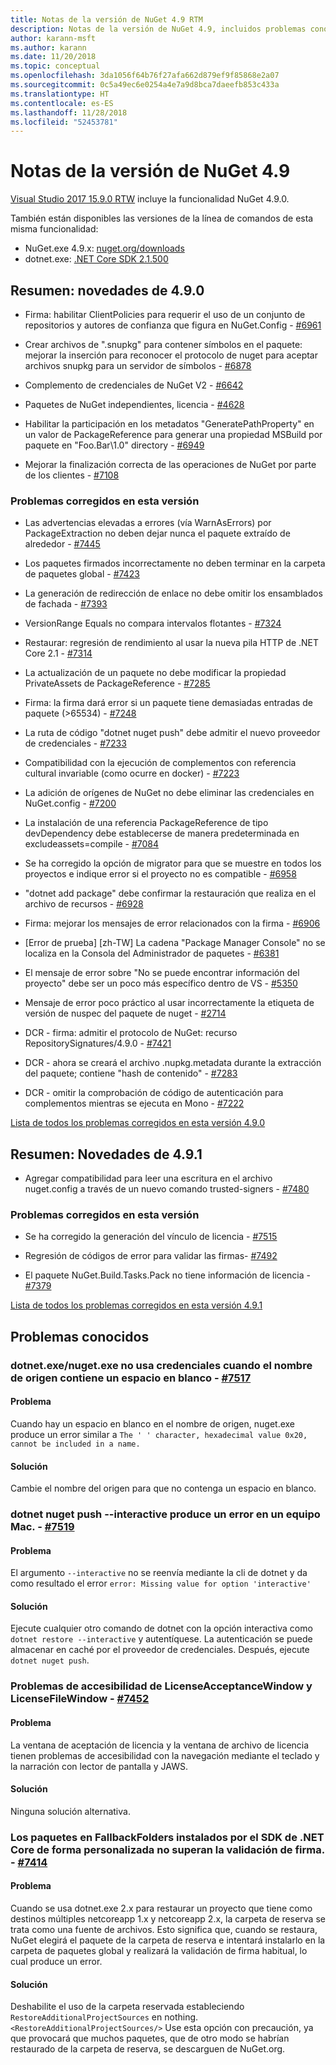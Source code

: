 ```yaml
---
title: Notas de la versión de NuGet 4.9 RTM
description: Notas de la versión de NuGet 4.9, incluidos problemas conocidos, correcciones de errores, nuevas características y DCR.
author: karann-msft
ms.author: karann
ms.date: 11/20/2018
ms.topic: conceptual
ms.openlocfilehash: 3da1056f64b76f27afa662d879ef9f85868e2a07
ms.sourcegitcommit: 0c5a49ec6e0254a4e7a9d8bca7daeefb853c433a
ms.translationtype: HT
ms.contentlocale: es-ES
ms.lasthandoff: 11/28/2018
ms.locfileid: "52453781"
---
```

# <a name="nuget-49-release-notes"></a>Notas de la versión de NuGet 4.9

[Visual Studio 2017 15.9.0 RTW](https://www.visualstudio.com/news/releasenotes/vs2017-relnotes) incluye la funcionalidad NuGet 4.9.0.


También están disponibles las versiones de la línea de comandos de esta misma funcionalidad:
* NuGet.exe 4.9.x: [nuget.org/downloads](https://nuget.org/downloads)
* dotnet.exe: [.NET Core SDK 2.1.500](https://www.microsoft.com/net/download/visual-studio-sdks)


## <a name="summary-whats-new-in-490"></a>Resumen: novedades de 4.9.0

* Firma: habilitar ClientPolicies para requerir el uso de un conjunto de repositorios y autores de confianza que figura en NuGet.Config - [#6961](https://github.com/NuGet/Home/issues/6961)

* Crear archivos de ".snupkg" para contener símbolos en el paquete: mejorar la inserción para reconocer el protocolo de nuget para aceptar archivos snupkg para un servidor de símbolos - [#6878](https://github.com/NuGet/Home/issues/6878)

* Complemento de credenciales de NuGet V2 - [#6642](https://github.com/NuGet/Home/issues/6642)

* Paquetes de NuGet independientes, licencia - [#4628](https://github.com/NuGet/Home/issues/4628)

* Habilitar la participación en los metadatos "GeneratePathProperty" en un valor de PackageReference para generar una propiedad MSBuild por paquete en "Foo.Bar\1.0\" directory - [#6949](https://github.com/NuGet/Home/issues/6949)

* Mejorar la finalización correcta de las operaciones de NuGet por parte de los clientes - [#7108](https://github.com/NuGet/Home/issues/7108)

### <a name="issues-fixed-in-this-release"></a>Problemas corregidos en esta versión

* Las advertencias elevadas a errores (vía WarnAsErrors) por PackageExtraction no deben dejar nunca el paquete extraído de alrededor - [#7445](https://github.com/NuGet/Home/issues/7445)

* Los paquetes firmados incorrectamente no deben terminar en la carpeta de paquetes global - [#7423](https://github.com/NuGet/Home/issues/7423)

* La generación de redirección de enlace no debe omitir los ensamblados de fachada - [#7393](https://github.com/NuGet/Home/issues/7393)

* VersionRange Equals no compara intervalos flotantes - [#7324](https://github.com/NuGet/Home/issues/7324)

* Restaurar: regresión de rendimiento al usar la nueva pila HTTP de .NET Core 2.1 - [#7314](https://github.com/NuGet/Home/issues/7314)

* La actualización de un paquete no debe modificar la propiedad PrivateAssets de PackageReference - [#7285](https://github.com/NuGet/Home/issues/7285)

* Firma: la firma dará error si un paquete tiene demasiadas entradas de paquete (>65534) - [#7248](https://github.com/NuGet/Home/issues/7248)

* La ruta de código "dotnet nuget push" debe admitir el nuevo proveedor de credenciales - [#7233](https://github.com/NuGet/Home/issues/7233)

* Compatibilidad con la ejecución de complementos con referencia cultural invariable (como ocurre en docker) - [#7223](https://github.com/NuGet/Home/issues/7223)

* La adición de orígenes de NuGet no debe eliminar las credenciales en NuGet.config - [#7200](https://github.com/NuGet/Home/issues/7200)

* La instalación de una referencia PackageReference de tipo devDependency debe establecerse de manera predeterminada en excludeassets=compile - [#7084](https://github.com/NuGet/Home/issues/7084)

* Se ha corregido la opción de migrator para que se muestre en todos los proyectos e indique error si el proyecto no es compatible - [#6958](https://github.com/NuGet/Home/issues/6958)

* "dotnet add package" debe confirmar la restauración que realiza en el archivo de recursos - [#6928](https://github.com/NuGet/Home/issues/6928)

* Firma: mejorar los mensajes de error relacionados con la firma - [#6906](https://github.com/NuGet/Home/issues/6906)

* [Error de prueba] [zh-TW] La cadena "Package Manager Console" no se localiza en la Consola del Administrador de paquetes - [#6381](https://github.com/NuGet/Home/issues/6381)

* El mensaje de error sobre "No se puede encontrar información del proyecto" debe ser un poco más específico dentro de VS - [#5350](https://github.com/NuGet/Home/issues/5350)

* Mensaje de error poco práctico al usar incorrectamente la etiqueta de versión de nuspec del paquete de nuget - [#2714](https://github.com/NuGet/Home/issues/2714)

* DCR - firma: admitir el protocolo de NuGet: recurso RepositorySignatures/4.9.0  - [#7421](https://github.com/NuGet/Home/issues/7421)

* DCR - ahora se creará el archivo .nupkg.metadata durante la extracción del paquete; contiene "hash de contenido" - [#7283](https://github.com/NuGet/Home/issues/7283)

* DCR - omitir la comprobación de código de autenticación para complementos mientras se ejecuta en Mono - [#7222](https://github.com/NuGet/Home/issues/7222)

[Lista de todos los problemas corregidos en esta versión 4.9.0](https://github.com/NuGet/Home/issues?q=is%3Aissue+is%3Aclosed+milestone%3A%224.9") <br>

## <a name="summary-whats-new-in-491"></a>Resumen: Novedades de 4.9.1

* Agregar compatibilidad para leer una escritura en el archivo nuget.config a través de un nuevo comando trusted-signers - [#7480](https://github.com/NuGet/Home/issues/7480)

### <a name="issues-fixed-in-this-release"></a>Problemas corregidos en esta versión

* Se ha corregido la generación del vínculo de licencia - [#7515](https://github.com/NuGet/Home/issues/7515)

* Regresión de códigos de error para validar las firmas- [#7492](https://github.com/NuGet/Home/issues/7492)

* El paquete NuGet.Build.Tasks.Pack no tiene información de licencia - [#7379](https://github.com/NuGet/Home/issues/7379)

[Lista de todos los problemas corregidos en esta versión 4.9.1](https://github.com/NuGet/Home/issues?q=is%3Aissue+is%3Aclosed+milestone%3A%224.9.1")

## <a name="known-issues"></a>Problemas conocidos

### <a name="dotnetexenugetexe-doesnt-use-credentials-when-source-name-contains-a-whitespace---7517httpsgithubcomnugethomeissues7517"></a>dotnet.exe/nuget.exe no usa credenciales cuando el nombre de origen contiene un espacio en blanco - [#7517](https://github.com/NuGet/Home/issues/7517)

#### <a name="issue"></a>Problema
Cuando hay un espacio en blanco en el nombre de origen, nuget.exe produce un error similar a `The ' ' character, hexadecimal value 0x20, cannot be included in a name.`

#### <a name="workaround"></a>Solución
Cambie el nombre del origen para que no contenga un espacio en blanco.

### <a name="dotnet-nuget-push---interactive-gives-an-error-on-mac---7519httpsgithubcomnugethomeissues7519"></a>dotnet nuget push --interactive produce un error en un equipo Mac. - [#7519](https://github.com/NuGet/Home/issues/7519)

#### <a name="issue"></a>Problema
El argumento `--interactive` no se reenvía mediante la cli de dotnet y da como resultado el error `error: Missing value for option 'interactive'`

#### <a name="workaround"></a>Solución
Ejecute cualquier otro comando de dotnet con la opción interactiva como `dotnet restore --interactive` y autentíquese. La autenticación se puede almacenar en caché por el proveedor de credenciales. Después, ejecute `dotnet nuget push`.

### <a name="licenseacceptancewindow-and-licensefilewindow-accessibility-issues---7452httpsgithubcomnugethomeissues7452"></a>Problemas de accesibilidad de LicenseAcceptanceWindow y LicenseFileWindow - [#7452](https://github.com/NuGet/Home/issues/7452)

#### <a name="issue"></a>Problema
La ventana de aceptación de licencia y la ventana de archivo de licencia tienen problemas de accesibilidad con la navegación mediante el teclado y la narración con lector de pantalla y JAWS.

#### <a name="workaround"></a>Solución
Ninguna solución alternativa.

### <a name="packages-in-fallbackfolders-installed-by-net-core-sdk-are-custom-installed-and-fail-signature-validation---7414httpsgithubcomnugethomeissues7414"></a>Los paquetes en FallbackFolders instalados por el SDK de .NET Core de forma personalizada no superan la validación de firma. - [#7414](https://github.com/NuGet/Home/issues/7414)

#### <a name="issue"></a>Problema
Cuando se usa dotnet.exe 2.x para restaurar un proyecto que tiene como destinos múltiples netcoreapp 1.x y netcoreapp 2.x, la carpeta de reserva se trata como una fuente de archivos. Esto significa que, cuando se restaura, NuGet elegirá el paquete de la carpeta de reserva e intentará instalarlo en la carpeta de paquetes global y realizará la validación de firma habitual, lo cual produce un error.

#### <a name="workaround"></a>Solución
Deshabilite el uso de la carpeta reservada estableciendo `RestoreAdditionalProjectSources` en nothing. `<RestoreAdditionalProjectSources/>` Use esta opción con precaución, ya que provocará que muchos paquetes, que de otro modo se habrían restaurado de la carpeta de reserva, se descarguen de NuGet.org.
